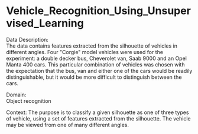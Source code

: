 # Vehicle_Recognition_Using_Unsupervised_Learning

Data Description:  
The data contains features extracted from the silhouette of vehicles in different angles. Four "Corgie" model vehicles were used for the experiment: a double decker bus, Cheverolet van, Saab 9000 and an Opel Manta 400 cars. This particular combination of vehicles was chosen with the expectation that the bus, van and either one of the cars would be readily distinguishable, but it would be more difficult to distinguish between the cars. 

Domain:  
Object recognition 

Context: 
The purpose is to classify a given silhouette as one of three types of vehicle, using a set of features extracted from the silhouette. The vehicle may be viewed from one of many different angles. 
